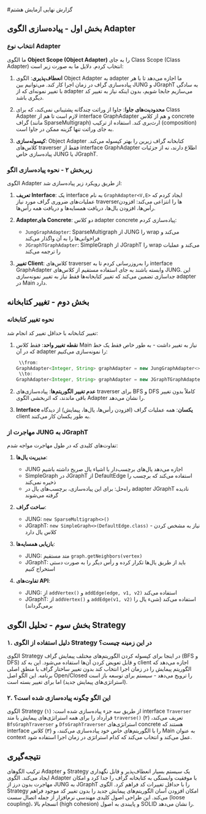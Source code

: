 #گزارش نهایی آزمایش هشتم

## بخش اول - پیاده‌سازی الگوی Adapter

### انتخاب نوع Adapter

ما الگوی **Object Scope (Object Adapter)** را به جای Class Scope (Class Adapter) انتخاب کردم. دلایل ما به صورت زیر است:

1. **انعطاف‌پذیری**: الگوی Object Adapter به adapter ما اجازه می‌دهد تا با هر پیاده‌سازی گراف در زمان اجرا کار کند. می‌توانیم بین JUNG و JGraphT به سادگی با تغییر نمونه‌ای که از adapter می‌سازیم جابجا شویم، بدون اینکه نیاز به تغییر کد دیگری باشد.

2. **محدودیت‌های جاوا**: جاوا از وراثت چندگانه پشتیبانی نمی‌کند، که برای Class Adapter لازم است تا هم از interface GraphAdapter و هم از کلاس concrete گراف (مانند SparseMultigraph) ارث‌بری کند. استفاده از ترکیب (composition) به جای وراثت تنها گزینه ممکن در جاوا است.

3. **کپسوله‌سازی**: Object Adapter کتابخانه گراف زیرین را بهتر کپسوله می‌کند. کلاس‌های traverser فقط از interface GraphAdapter اطلاع دارند، نه از جزئیات پیاده‌سازی خاص JUNG یا JGraphT.

### زیربخش ۲ - نحوه پیاده‌سازی الگو

الگوی Adapter از طریق رویکرد زیر پیاده‌سازی شد:

1. **تعریف Interface**: یک interface به نام `GraphAdapter<V,E>` ایجاد کردم که عملیات‌های ضروری گراف مورد نیاز traverserها را انتزاعی می‌کند: افزودن رأس‌ها، افزودن یال‌ها، دریافت همسایه‌ها و دریافت همه رأس‌ها.

2. **Adapterهای Concrete**: دو کلاس adapter concrete پیاده‌سازی کردم:
    - `JungGraphAdapter`: SparseMultigraph از JUNG را wrap می‌کند و فراخوانی‌ها را به آن واگذار می‌کند
    - `JGraphTGraphAdapter`: SimpleGraph از JGraphT را wrap می‌کند و عملیات را ترجمه می‌کند

3. **تغییر Client**: کلاس‌های traverser را به‌روزرسانی کردم تا به interface GraphAdapter وابسته باشند به جای استفاده مستقیم از کلاس‌های JUNG. این جداسازی تضمین می‌کند که تغییر کتابخانه‌ها فقط نیاز به تغییر نمونه‌سازی adapter در Main دارد.

## بخش دوم - تغییر کتابخانه

###  نحوه تغییر کتابخانه

تغییر کتابخانه با حداقل تغییر کد انجام شد:

1. **نقطه تغییر واحد**: فقط کلاس Main نیاز به تغییر داشت - به طور خاص فقط یک خط که در آن adapter را نمونه‌سازی می‌کنیم:
   ```java
    \\from:
   GraphAdapter<Integer, String> graphAdapter = new JungGraphAdapter<>();
    \\to:
   GraphAdapter<Integer, String> graphAdapter = new JGraphTGraphAdapter<>();
   ```

2. **عدم تغییر الگوریتم‌ها**: پیاده‌سازی‌های traverser برای BFS و DFS کاملاً بدون تغییر باقی ماندند، که اثربخشی الگوی Adapter را نشان می‌دهد.

3. **Interface یکسان**: همه عملیات گراف (افزودن رأس‌ها، یال‌ها، پیمایش) از دیدگاه client به طور یکسان کار می‌کنند.

### مهاجرت از JUNG به JGraphT

تفاوت‌های کلیدی که در طول مهاجرت مواجه شدم:

1. **مدیریت یال‌ها**:
    - JUNG اجازه می‌دهد یال‌های برچسب‌دار با اشیاء یال صریح داشته باشیم
    - SimpleGraph در JGraphT از DefaultEdge استفاده می‌کند که برچسب را ذخیره نمی‌کند
    - راه‌حل: برای این پیاده‌سازی، برچسب‌های یال در adapter JGraphT نادیده گرفته می‌شوند

2. **ساخت گراف**:
    - JUNG: `new SparseMultigraph<>()`
    - JGraphT: `new SimpleGraph<>(DefaultEdge.class)` - نیاز به مشخص کردن کلاس یال دارد

3. **بازیابی همسایه‌ها**:
    - JUNG: متد مستقیم `graph.getNeighbors(vertex)`
    - JGraphT: باید از طریق یال‌ها تکرار کرده و رأس دیگر را به صورت دستی استخراج کنیم

4. **تفاوت‌های API**:
    - JUNG: از `addVertex()` و `addEdge(edge, v1, v2)` استفاده می‌کند
    - JGraphT: از `addVertex()` و `addEdge(v1, v2)` استفاده می‌کند (شیء یال را برمی‌گرداند)

## بخش سوم - تحلیل الگوی Strategy

### ۱. دلیل استفاده از الگوی Strategy در این زمینه چیست؟

الگوی Strategy در اینجا برای کپسوله کردن الگوریتم‌های مختلف پیمایش گراف (BFS و DFS) و قابل تعویض کردن آن‌ها استفاده می‌شود. این به کد client اجازه می‌دهد که الگوریتم پیمایش را در زمان اجرا انتخاب کند بدون تغییر ساختار گراف یا منطق اصلی برنامه. این الگو اصل Open/Closed را ترویج می‌دهد - سیستم برای توسعه باز است (استراتژی‌های پیمایش جدید) اما برای تغییر بسته است.

### ۲. این الگو چگونه پیاده‌سازی شده است؟

الگوی Strategy از طریق سه جزء پیاده‌سازی شده است: (۱) interface `Traverser` قرارداد را برای همه استراتژی‌های پیمایش با متد `traverse()` تعریف می‌کند، (۲) `BfsGraphTraverser` و `DfsGraphTraverser` استراتژی‌های concrete هستند که interface را با الگوریتم‌های خاص خود پیاده‌سازی می‌کنند، و (۳) کلاس Main به عنوان context عمل می‌کند و انتخاب می‌کند که کدام استراتژی در زمان اجرا استفاده شود.

## نتیجه‌گیری

ترکیب الگوهای Adapter و Strategy یک سیستم بسیار انعطاف‌پذیر و قابل نگهداری ایجاد می‌کند. الگوی Adapter با موفقیت وابستگی به کتابخانه گراف را جدا کرد و امکان مهاجرت بدون درز از JUNG به JGraphT را با حداقل تغییرات کد فراهم کرد. الگوی Strategy امکان افزودن آسان الگوریتم‌های پیمایش جدید را بدون تغییر کد موجود فراهم می‌کند. این طراحی اصول کلیدی مهندسی نرم‌افزار از جمله اتصال سست (loose coupling)، انسجام بالا (high cohesion) و پایبندی به اصول SOLID را نشان می‌دهد.